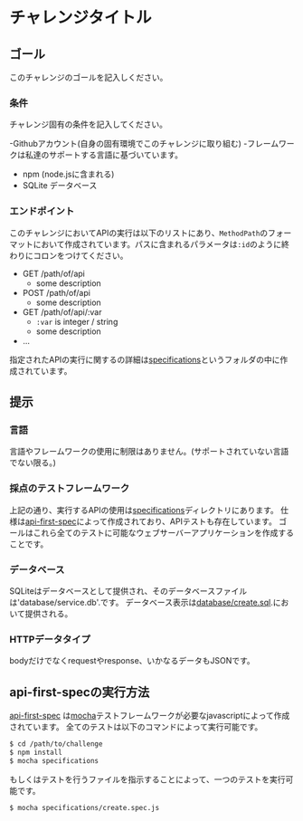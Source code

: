 # チャレンジタイトル

## ゴール

このチャレンジのゴールを記入しください。

### 条件
チャレンジ固有の条件を記入してください。

-Githubアカウント(自身の固有環境でこのチャレンジに取り組む)
-フレームワークは私達のサポートする言語に基づいています。
- npm (node.jsに含まれる)
- SQLite データベース
 
### エンドポイント

このチャレンジにおいてAPIの実行は以下のリストにあり、`MethodPath`のフォーマットにおいて作成されています。パスに含まれるパラメータは`:id`のように終わりにコロンをつけてください。

- GET /path/of/api
    - some description
- POST /path/of/api
    - some description
- GET /path/of/api/:var
    - `:var` is integer / string
    - some description
- ...

指定されたAPIの実行に関するの詳細は[specifications](specifications)というフォルダの中に作成されています。

## 提示

### 言語
言語やフレームワークの使用に制限はありません。(サポートされていない言語でない限る。)

### 採点のテストフレームワーク
上記の通り、実行するAPIの使用は[specifications](specifications)ディレクトリにあります。
仕様は[api-first-spec]によって作成されており、APIテストも存在しています。
ゴールはこれら全てのテストに可能なウェブサーバーアプリケーションを作成することです。

### データベース
SQLiteはデータベースとして提供され、そのデータベースファイルは'database/service.db'.です。
データベース表示は[database/create.sql](database/create.sql).において提供される。
### HTTPデータタイプ
bodyだけでなくrequestやresponse、いかなるデータもJSONです。

## api-first-specの実行方法
[api-first-spec] は[mocha]テストフレームワークが必要なjavascriptによって作成されています。
 全てのテストは以下のコマンドによって実行可能です。

 ```bash
 $ cd /path/to/challenge
 $ npm install
 $ mocha specifications
 ```   
 
 もしくはテストを行うファイルを指示することによって、一つのテストを実行可能です。
 ```bash
 $ mocha specifications/create.spec.js
 ```
 
 [api-first-spec]: https://github.com/shunjikonishi/api-first-spec
 [mocha]: http://mochajs.org
